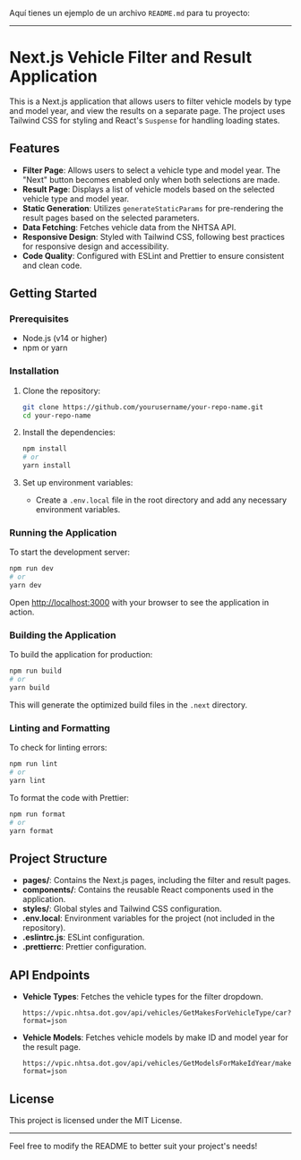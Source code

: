 Aquí tienes un ejemplo de un archivo `README.md` para tu proyecto:

---

# Next.js Vehicle Filter and Result Application

This is a Next.js application that allows users to filter vehicle models by type and model year, and view the results on a separate page. The project uses Tailwind CSS for styling and React's `Suspense` for handling loading states.

## Features

- **Filter Page**: Allows users to select a vehicle type and model year. The "Next" button becomes enabled only when both selections are made.
- **Result Page**: Displays a list of vehicle models based on the selected vehicle type and model year.
- **Static Generation**: Utilizes `generateStaticParams` for pre-rendering the result pages based on the selected parameters.
- **Data Fetching**: Fetches vehicle data from the NHTSA API.
- **Responsive Design**: Styled with Tailwind CSS, following best practices for responsive design and accessibility.
- **Code Quality**: Configured with ESLint and Prettier to ensure consistent and clean code.

## Getting Started

### Prerequisites

- Node.js (v14 or higher)
- npm or yarn

### Installation

1. Clone the repository:

   ```bash
   git clone https://github.com/yourusername/your-repo-name.git
   cd your-repo-name
   ```

2. Install the dependencies:

   ```bash
   npm install
   # or
   yarn install
   ```

3. Set up environment variables:

   - Create a `.env.local` file in the root directory and add any necessary environment variables.

### Running the Application

To start the development server:

```bash
npm run dev
# or
yarn dev
```

Open [http://localhost:3000](http://localhost:3000) with your browser to see the application in action.

### Building the Application

To build the application for production:

```bash
npm run build
# or
yarn build
```

This will generate the optimized build files in the `.next` directory.

### Linting and Formatting

To check for linting errors:

```bash
npm run lint
# or
yarn lint
```

To format the code with Prettier:

```bash
npm run format
# or
yarn format
```

## Project Structure

- **pages/**: Contains the Next.js pages, including the filter and result pages.
- **components/**: Contains the reusable React components used in the application.
- **styles/**: Global styles and Tailwind CSS configuration.
- **.env.local**: Environment variables for the project (not included in the repository).
- **.eslintrc.js**: ESLint configuration.
- **.prettierrc**: Prettier configuration.

## API Endpoints

- **Vehicle Types**: Fetches the vehicle types for the filter dropdown.

  ```
  https://vpic.nhtsa.dot.gov/api/vehicles/GetMakesForVehicleType/car?format=json
  ```

- **Vehicle Models**: Fetches vehicle models by make ID and model year for the result page.

  ```
  https://vpic.nhtsa.dot.gov/api/vehicles/GetModelsForMakeIdYear/makeId/{makeId}/modelyear/{year}?format=json
  ```

## License

This project is licensed under the MIT License.

---

Feel free to modify the README to better suit your project's needs!
